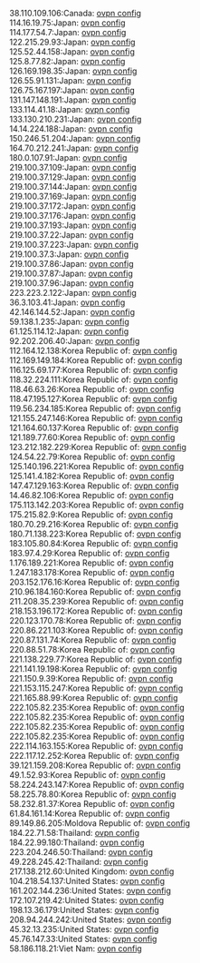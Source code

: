 38.110.109.106:Canada: [ovpn config](vpn/38_110_109_106.ovpn)  
114.16.19.75:Japan: [ovpn config](vpn/114_16_19_75.ovpn)  
114.177.54.7:Japan: [ovpn config](vpn/114_177_54_7.ovpn)  
122.215.29.93:Japan: [ovpn config](vpn/122_215_29_93.ovpn)  
125.52.44.158:Japan: [ovpn config](vpn/125_52_44_158.ovpn)  
125.8.77.82:Japan: [ovpn config](vpn/125_8_77_82.ovpn)  
126.169.198.35:Japan: [ovpn config](vpn/126_169_198_35.ovpn)  
126.55.91.131:Japan: [ovpn config](vpn/126_55_91_131.ovpn)  
126.75.167.197:Japan: [ovpn config](vpn/126_75_167_197.ovpn)  
131.147.148.191:Japan: [ovpn config](vpn/131_147_148_191.ovpn)  
133.114.41.18:Japan: [ovpn config](vpn/133_114_41_18.ovpn)  
133.130.210.231:Japan: [ovpn config](vpn/133_130_210_231.ovpn)  
14.14.224.188:Japan: [ovpn config](vpn/14_14_224_188.ovpn)  
150.246.51.204:Japan: [ovpn config](vpn/150_246_51_204.ovpn)  
164.70.212.241:Japan: [ovpn config](vpn/164_70_212_241.ovpn)  
180.0.107.91:Japan: [ovpn config](vpn/180_0_107_91.ovpn)  
219.100.37.109:Japan: [ovpn config](vpn/219_100_37_109.ovpn)  
219.100.37.129:Japan: [ovpn config](vpn/219_100_37_129.ovpn)  
219.100.37.144:Japan: [ovpn config](vpn/219_100_37_144.ovpn)  
219.100.37.169:Japan: [ovpn config](vpn/219_100_37_169.ovpn)  
219.100.37.172:Japan: [ovpn config](vpn/219_100_37_172.ovpn)  
219.100.37.176:Japan: [ovpn config](vpn/219_100_37_176.ovpn)  
219.100.37.193:Japan: [ovpn config](vpn/219_100_37_193.ovpn)  
219.100.37.22:Japan: [ovpn config](vpn/219_100_37_22.ovpn)  
219.100.37.223:Japan: [ovpn config](vpn/219_100_37_223.ovpn)  
219.100.37.3:Japan: [ovpn config](vpn/219_100_37_3.ovpn)  
219.100.37.86:Japan: [ovpn config](vpn/219_100_37_86.ovpn)  
219.100.37.87:Japan: [ovpn config](vpn/219_100_37_87.ovpn)  
219.100.37.96:Japan: [ovpn config](vpn/219_100_37_96.ovpn)  
223.223.2.122:Japan: [ovpn config](vpn/223_223_2_122.ovpn)  
36.3.103.41:Japan: [ovpn config](vpn/36_3_103_41.ovpn)  
42.146.144.52:Japan: [ovpn config](vpn/42_146_144_52.ovpn)  
59.138.1.235:Japan: [ovpn config](vpn/59_138_1_235.ovpn)  
61.125.114.12:Japan: [ovpn config](vpn/61_125_114_12.ovpn)  
92.202.206.40:Japan: [ovpn config](vpn/92_202_206_40.ovpn)  
112.164.12.138:Korea Republic of: [ovpn config](vpn/112_164_12_138.ovpn)  
112.169.149.184:Korea Republic of: [ovpn config](vpn/112_169_149_184.ovpn)  
116.125.69.177:Korea Republic of: [ovpn config](vpn/116_125_69_177.ovpn)  
118.32.224.111:Korea Republic of: [ovpn config](vpn/118_32_224_111.ovpn)  
118.46.63.26:Korea Republic of: [ovpn config](vpn/118_46_63_26.ovpn)  
118.47.195.127:Korea Republic of: [ovpn config](vpn/118_47_195_127.ovpn)  
119.56.234.185:Korea Republic of: [ovpn config](vpn/119_56_234_185.ovpn)  
121.155.247.146:Korea Republic of: [ovpn config](vpn/121_155_247_146.ovpn)  
121.164.60.137:Korea Republic of: [ovpn config](vpn/121_164_60_137.ovpn)  
121.189.77.60:Korea Republic of: [ovpn config](vpn/121_189_77_60.ovpn)  
123.212.182.229:Korea Republic of: [ovpn config](vpn/123_212_182_229.ovpn)  
124.54.22.79:Korea Republic of: [ovpn config](vpn/124_54_22_79.ovpn)  
125.140.196.221:Korea Republic of: [ovpn config](vpn/125_140_196_221.ovpn)  
125.141.4.182:Korea Republic of: [ovpn config](vpn/125_141_4_182.ovpn)  
147.47.129.163:Korea Republic of: [ovpn config](vpn/147_47_129_163.ovpn)  
14.46.82.106:Korea Republic of: [ovpn config](vpn/14_46_82_106.ovpn)  
175.113.142.203:Korea Republic of: [ovpn config](vpn/175_113_142_203.ovpn)  
175.215.82.9:Korea Republic of: [ovpn config](vpn/175_215_82_9.ovpn)  
180.70.29.216:Korea Republic of: [ovpn config](vpn/180_70_29_216.ovpn)  
180.71.138.223:Korea Republic of: [ovpn config](vpn/180_71_138_223.ovpn)  
183.105.80.84:Korea Republic of: [ovpn config](vpn/183_105_80_84.ovpn)  
183.97.4.29:Korea Republic of: [ovpn config](vpn/183_97_4_29.ovpn)  
1.176.189.221:Korea Republic of: [ovpn config](vpn/1_176_189_221.ovpn)  
1.247.183.178:Korea Republic of: [ovpn config](vpn/1_247_183_178.ovpn)  
203.152.176.16:Korea Republic of: [ovpn config](vpn/203_152_176_16.ovpn)  
210.96.184.160:Korea Republic of: [ovpn config](vpn/210_96_184_160.ovpn)  
211.208.35.239:Korea Republic of: [ovpn config](vpn/211_208_35_239.ovpn)  
218.153.196.172:Korea Republic of: [ovpn config](vpn/218_153_196_172.ovpn)  
220.123.170.78:Korea Republic of: [ovpn config](vpn/220_123_170_78.ovpn)  
220.86.221.103:Korea Republic of: [ovpn config](vpn/220_86_221_103.ovpn)  
220.87.131.74:Korea Republic of: [ovpn config](vpn/220_87_131_74.ovpn)  
220.88.51.78:Korea Republic of: [ovpn config](vpn/220_88_51_78.ovpn)  
221.138.229.77:Korea Republic of: [ovpn config](vpn/221_138_229_77.ovpn)  
221.141.19.198:Korea Republic of: [ovpn config](vpn/221_141_19_198.ovpn)  
221.150.9.39:Korea Republic of: [ovpn config](vpn/221_150_9_39.ovpn)  
221.153.115.247:Korea Republic of: [ovpn config](vpn/221_153_115_247.ovpn)  
221.165.88.99:Korea Republic of: [ovpn config](vpn/221_165_88_99.ovpn)  
222.105.82.235:Korea Republic of: [ovpn config](vpn/222_105_82_235.ovpn)  
222.105.82.235:Korea Republic of: [ovpn config](vpn/222_105_82_235.ovpn)  
222.105.82.235:Korea Republic of: [ovpn config](vpn/222_105_82_235.ovpn)  
222.105.82.235:Korea Republic of: [ovpn config](vpn/222_105_82_235.ovpn)  
222.114.163.155:Korea Republic of: [ovpn config](vpn/222_114_163_155.ovpn)  
222.117.12.252:Korea Republic of: [ovpn config](vpn/222_117_12_252.ovpn)  
39.121.159.208:Korea Republic of: [ovpn config](vpn/39_121_159_208.ovpn)  
49.1.52.93:Korea Republic of: [ovpn config](vpn/49_1_52_93.ovpn)  
58.224.243.147:Korea Republic of: [ovpn config](vpn/58_224_243_147.ovpn)  
58.225.78.80:Korea Republic of: [ovpn config](vpn/58_225_78_80.ovpn)  
58.232.81.37:Korea Republic of: [ovpn config](vpn/58_232_81_37.ovpn)  
61.84.161.14:Korea Republic of: [ovpn config](vpn/61_84_161_14.ovpn)  
89.149.86.205:Moldova Republic of: [ovpn config](vpn/89_149_86_205.ovpn)  
184.22.71.58:Thailand: [ovpn config](vpn/184_22_71_58.ovpn)  
184.22.99.180:Thailand: [ovpn config](vpn/184_22_99_180.ovpn)  
223.204.246.50:Thailand: [ovpn config](vpn/223_204_246_50.ovpn)  
49.228.245.42:Thailand: [ovpn config](vpn/49_228_245_42.ovpn)  
217.138.212.60:United Kingdom: [ovpn config](vpn/217_138_212_60.ovpn)  
104.218.54.137:United States: [ovpn config](vpn/104_218_54_137.ovpn)  
161.202.144.236:United States: [ovpn config](vpn/161_202_144_236.ovpn)  
172.107.219.42:United States: [ovpn config](vpn/172_107_219_42.ovpn)  
198.13.36.179:United States: [ovpn config](vpn/198_13_36_179.ovpn)  
208.94.244.242:United States: [ovpn config](vpn/208_94_244_242.ovpn)  
45.32.13.235:United States: [ovpn config](vpn/45_32_13_235.ovpn)  
45.76.147.33:United States: [ovpn config](vpn/45_76_147_33.ovpn)  
58.186.118.21:Viet Nam: [ovpn config](vpn/58_186_118_21.ovpn)  
